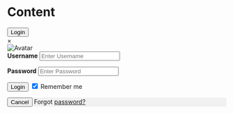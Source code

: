 <html>
<head>
	<title>Welcome to the world of nenjas</title>
</head>
<body>
	<h1>Content</h1>
	<!-- Button to open the modal login form -->
<button onclick="document.getElementById('id01').style.display='block'">Login</button>

<!-- The Modal -->
<div id="id01" class="modal">
  <span onclick="document.getElementById('id01').style.display='none'" 
class="close" title="Close Modal">&times;</span>

  <!-- Modal Content -->
  <form class="modal-content animate" action="/action_page.php">
    <div class="imgcontainer">
      <img src="img_avatar2.png" alt="Avatar" class="avatar">
    </div>

<div class="container">
      <label for="uname"><b>Username</b></label>
      <input type="text" placeholder="Enter Username" name="uname" required>

<label for="psw"><b>Password</b></label>
      <input type="password" placeholder="Enter Password" name="psw" required>

<button type="submit">Login</button>
      <label>
        <input type="checkbox" checked="checked" name="remember"> Remember me
      </label>
    </div>

<div class="container" style="background-color:#f1f1f1">
      <button type="button" onclick="document.getElementById('id01').style.display='none'" class="cancelbtn">Cancel</button>
      <span class="psw">Forgot <a href="#">password?</a></span>
    </div>
  </form>

</body>
</html>
